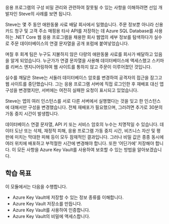 응용 프로그램의 구성 비밀 관리와 관련하여 잘못될 수 있는 사항을 이해하려면 선임 개발자인 Steve의 사례를 보면 됩니다.

Steve는 몇 주 동안 애완동물 사료 배달 회사에서 일했습니다. 주문 정보뿐 아니라 신용 카드 청구 및 고객 주소 매핑용 타사 API를 저장하는 데 Azure SQL Database를 사용하는 .NET Core 웹 응용 프로그램을 채용한 회사 웹앱의 세부 정보를 탐색하다가 실수로 주문 데이터베이스의 연결 문자열을 공개 포럼에 붙여넣었습니다.

며칠 후 회계 팀은 누구도 지불하지 않은 다량의 애완동물 사료를 회사가 배달하고 있음을 알게 되었습니다. 누군가가 연결 문자열을 사용해 데이터베이스에 액세스했고 스키마를 리버스 엔지니어링하여 웹 사이트를 통하지 않고 주문이 이루어졌던 것입니다.

실수를 깨달은 Steve는 서둘러 데이터베이스 암호를 변경하여 공격자의 접근을 잠그고 웹 사이트를 중단했습니다. 그는 응용 프로그램 서버에 직접 로그인한 후 재배포 대신 앱 구성을 변경했지만, 서버에는 여전히 실패한 요청이 표시되고 있었습니다.

Steve는 앱의 여러 인스턴스를 서로 다른 서버에서 실행했다는 것을 잊고 한 인스턴스에 대해서만 구성을 변경했습니다. 전체 재배포가 필요했으며, 그러려면 추가로 30분의 가동 중지 시간이 발생합니다.

데이터베이스 연결 문자열, API 키 또는 서비스 암호의 누수는 치명적일 수 있습니다. 데이터 도난 또는 삭제, 재정적 피해, 응용 프로그램 가동 중지 시간, 비즈니스 자산 및 평판에 미치는 막대한 피해 등이 모두 잠재적인 결과입니다. 그러나 비밀 값은 종종 동시에 여러 위치에 배포하고 부적절한 시간에 변경해야 합니다. 또한 ‘어딘가에’ 저장해야 합니다. 이 모든 사항을 Azure Key Vault를 사용하여 보호할 수 있는 방법을 알아보겠습니다.

## <a name="learning-objectives"></a>학습 목표

이 모듈에서는 다음을 수행합니다.

- Azure Key Vault에 저장할 수 있는 정보 종류를 이해합니다.
- Azure Key Vault 저장소를 만듭니다.
- Azure Key Vault를 사용하여 인증합니다.
- Azure Key Vault의 비밀에 액세스합니다.